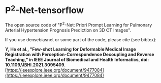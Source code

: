 # P$^2$-Net-tensorflow
The open source code of  "P$^2$-Net: Priori Prompt Learning for Pulmonary Arterial Hypertension Prognosis Prediction on 3D CT Images". 

If you use densebiasnet or some part of the code, please cite (see bibtex):

**Y, He et al., "Few-shot Learning for Deformable Medical Image Registration with Perception-Correspondence Decoupling and Reverse Teaching," in IEEE Journal of Biomedical and Health Informatics, doi: 10.1109/JBHI.2021.3095409.** [https://ieeexplore.ieee.org/document/9477084](https://ieeexplore.ieee.org/document/9477084)
